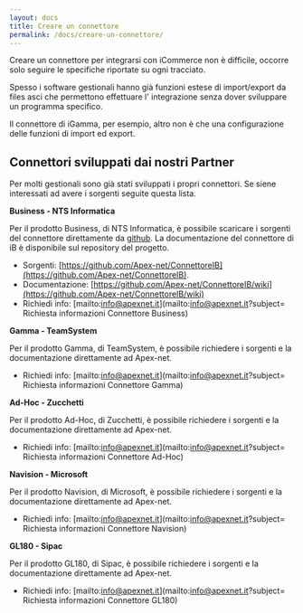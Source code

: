 ```yaml
---
layout: docs
title: Creare un connettore
permalink: /docs/creare-un-connettore/
---
```


Creare un connettore per integrarsi con iCommerce non è difficile, occorre solo seguire le specifiche riportate su ogni tracciato.

Spesso i software gestionali hanno già funzioni estese di import/export da files asci che permettono effettuare l' integrazione senza dover sviluppare un programma specifico.

Il connettore di iGamma, per esempio, altro non è che una configurazione delle funzioni di import ed export.

## Connettori sviluppati dai nostri Partner

Per molti gestionali sono già stati sviluppati i propri connettori.
Se siene interessati ad avere i sorgenti seguite questa lista.

**Business - NTS Informatica**

Per il prodotto Business, di NTS Informatica, è possibile scaricare i sorgenti del connettore direttamente da [github](https://github.com/Apex-net/ConnettoreIB).
La documentazione del connettore di iB è disponibile sul repository del progetto.

* Sorgenti: [https://github.com/Apex-net/ConnettoreIB](https://github.com/Apex-net/ConnettoreIB).
* Documentazione: [https://github.com/Apex-net/ConnettoreIB/wiki](https://github.com/Apex-net/ConnettoreIB/wiki)
* Richiedi info: [mailto:info@apexnet.it](mailto:info@apexnet.it?subject= Richiesta informazioni Connettore Business)

**Gamma - TeamSystem**

Per il prodotto Gamma, di TeamSystem, è possibile richiedere i sorgenti e la documentazione direttamente ad Apex-net.

* Richiedi info: [mailto:info@apexnet.it](mailto:info@apexnet.it?subject= Richiesta informazioni Connettore Gamma)

**Ad-Hoc - Zucchetti**

Per il prodotto Ad-Hoc, di Zucchetti, è possibile richiedere i sorgenti e la documentazione direttamente ad Apex-net.

* Richiedi info: [mailto:info@apexnet.it](mailto:info@apexnet.it?subject= Richiesta informazioni Connettore Ad-Hoc)

**Navision - Microsoft**

Per il prodotto Navision, di Microsoft, è possibile richiedere i sorgenti e la documentazione direttamente ad Apex-net.

* Richiedi info: [mailto:info@apexnet.it](mailto:info@apexnet.it?subject= Richiesta informazioni Connettore Navision)

**GL180 - Sipac**

Per il prodotto GL180, di Sipac, è possibile richiedere i sorgenti e la documentazione direttamente ad Apex-net.

* Richiedi info: [mailto:info@apexnet.it](mailto:info@apexnet.it?subject= Richiesta informazioni Connettore GL180)

